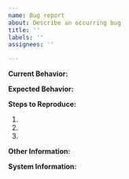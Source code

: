 ```yaml
---
name: Bug report
about: Describe an occurring bug
title: ''
labels: ''
assignees: ''

---
```


**Current Behavior:**
<!-- Describe how the issue/bug manifests. -->

**Expected Behavior:**
<!-- Describe what the behavior would be without the issue. -->

**Steps to Reproduce:**
<!-- If you are able to illustrate the bug or feature request with an example, please provide steps to reproduce and if possible a demo using one of the following templates. -->

  1.
  1.
  1.

**Other Information:**
<!-- List any other information that is relevant to your issue. Stack traces, related issues, suggestions on how to fix, etc. -->

**System Information:**
<!-- List any system or platform related information, e.g. version, operating system, etc. -->
